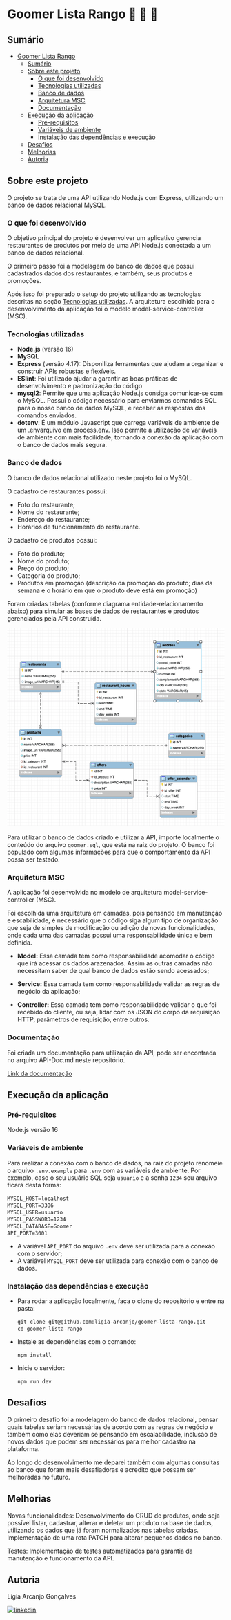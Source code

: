 # Goomer Lista Rango 🥐 🍕 🍔

## Sumário

- [Goomer Lista Rango](#goomer-lista-rango)
  - [Sumário](#sumário)
  - [Sobre este projeto](#sobre-este-projeto)
    - [O que foi desenvolvido](#o-que-foi-desenvolvido)
    - [Tecnologias utilizadas](#tecnologias-utilizadas)
    - [Banco de dados](#banco-de-dados)
    - [Arquitetura MSC](#arquitetura-msc)
    - [Documentação](#documentação)
  - [Execução da aplicação](#execução-da-aplicação)
    - [Pré-requisitos](#pré-requisitos)
    - [Variáveis de ambiente](#variáveis-de-ambiente)
    - [Instalação das dependências e execução](#instalação-das-dependências-e-execução)
  - [Desafios](#desafios)
  - [Melhorias](#melhorias)
  - [Autoria](#autoria)

## Sobre este projeto

O projeto se trata de uma API utilizando Node.js com Express, utilizando um banco de dados relacional MySQL.

### O que foi desenvolvido

O objetivo principal do projeto é desenvolver um aplicativo gerencia restaurantes de produtos por meio de uma API Node.js conectada a um banco de dados relacional. 

O primeiro passo foi a modelagem do banco de dados que possui cadastrados dados dos restaurantes, e também, seus produtos e promoções.

Após isso foi preparado o setup do projeto utilizando as tecnologias descritas na seção [Tecnologias utilizadas](#tecnologias-utilizadas). A arquitetura escolhida para o desenvolvimento da aplicação foi o modelo model-service-controller (MSC).

### Tecnologias utilizadas

- **Node.js** (versão 16)
- **MySQL**
- **Express** (versão 4.17):
  Disponiliza ferramentas que ajudam a organizar e construir APIs robustas e flexíveis.
- **ESlint**:
  Foi utilizado ajudar a garantir as boas práticas de desenvolvimento e padronização do código
- **mysql2**:
  Permite que uma aplicação Node.js consiga comunicar-se com o MySQL. Possui o código necessário para enviarmos comandos SQL para o nosso banco de dados MySQL, e receber as respostas dos comandos enviados.
- **dotenv**:
  É um módulo Javascript que carrega variáveis ​​de ambiente de um .envarquivo em process.env. Isso permite a utilização de variáveis de ambiente com mais facilidade, tornando a conexão da aplicação com o banco de dados mais segura.


### Banco de dados

O banco de dados relacional utilizado neste projeto foi o MySQL.

O cadastro de restaurantes possui:
  - Foto do restaurante;
  - Nome do restaurante;
  - Endereço do restaurante;
  - Horários de funcionamento do restaurante.

O cadastro de produtos possui:
  - Foto do produto;
  - Nome do produto;
  - Preço do produto;
  - Categoria do produto;
  - Produtos em promoção (descrição da promoção do produto; dias da semana e o horário em que o produto deve está em promoção)

Foram criadas tabelas (conforme diagrama entidade-relacionamento abaixo) para simular as bases de dados de restaurantes e produtos gerenciados pela API construída.

<center><img src="goomer-diagram.png"></center>

Para utilizar o banco de dados criado e utilizar a API, importe localmente o conteúdo do arquivo `goomer.sql`, que está na raiz do projeto.
O banco foi populado com algumas informações para que o comportamento da API possa ser testado.

### Arquitetura MSC

A aplicação foi desenvolvida no modelo de arquitetura model-service-controller (MSC).

Foi escolhida uma arquitetura em camadas, pois pensando em manutenção e escabilidade, é necessário que o código siga algum tipo de organização que seja de simples de modificação ou adição de novas funcionalidades, onde cada uma das camadas possui uma responsabilidade única e bem definida.

  - **Model:** Essa camada tem como responsabilidade acomodar o código que irá acessar os dados arazenados. Assim as outras camadas não necessitam saber de qual banco de dados estão sendo acessados;

  - **Service:** Essa camada tem como responsabilidade validar as regras de negócio da aplicação;

  - **Controller:** Essa camada tem como responsabilidade validar o que foi recebido do cliente, ou seja, lidar com os JSON do corpo da requisição HTTP, parâmetros de requisição, entre outros.

### Documentação

Foi criada um documentação para utilização da API, pode ser encontrada no arquivo API-Doc.md neste repositório.

[Link da documentação](https://github.com/ligia-arcanjo/goomer-lista-rango/blob/main/API-Doc.md)

## Execução da aplicação

### Pré-requisitos

Node.js versão 16

### Variáveis de ambiente

Para realizar a conexão com o banco de dados, na raiz do projeto renomeie o arquivo `.env.example` para `.env` com as variáveis de ambiente. Por exemplo, caso o seu usuário SQL seja `usuario` e a senha `1234` seu arquivo ficará desta forma:

  ```
  MYSQL_HOST=localhost
  MYSQL_PORT=3306
  MYSQL_USER=usuario
  MYSQL_PASSWORD=1234
  MYSQL_DATABASE=Goomer
  API_PORT=3001
  ```

- A variável `API_PORT` do arquivo `.env` deve ser utilizada para a conexão com o servidor;
- A variável `MYSQL_PORT` deve ser utilizada para conexão com o banco de dados.

### Instalação das dependências e execução

- Para rodar a aplicação localmente, faça o clone do repositório e entre na pasta:

    ```
    git clone git@github.com:ligia-arcanjo/goomer-lista-rango.git
    cd goomer-lista-rango
    ```

- Instale as dependências com o comando:

    ```
    npm install
    ```

- Inicie o servidor:

    ```
    npm run dev
    ```

## Desafios

O primeiro desafio foi a modelagem do banco de dados relacional, pensar quais tabelas seriam necessárias de acordo com as regras de negócio e também como elas deveriam se pensando em escalabilidade, inclusão de novos dados que podem ser necessários para melhor cadastro na plataforma.

Ao longo do desenvolvimento me deparei também com algumas consultas ao banco que foram mais desafiadoras e acredito que possam ser melhoradas no futuro.

## Melhorias

Novas funcionalidades:
  Desenvolvimento do CRUD de produtos, onde seja possível listar, cadastrar, alterar e deletar um produto na base de dados, utilizando os dados que já foram normalizados nas tabelas criadas.
  Implementação de uma rota PATCH para alterar pequenos dados no banco.

Testes:
  Implementação de testes automatizados para garantia da manutenção e funcionamento da API.

## Autoria

Ligia Arcanjo Gonçalves

[![linkedin](https://img.shields.io/badge/linkedin-0A66C2?style=for-the-badge&logo=linkedin&logoColor=white)](https://www.linkedin.com/in/ligiaarcanjo/)
